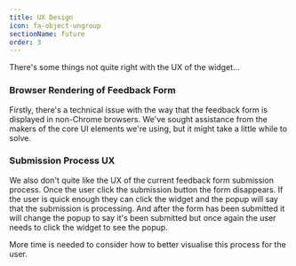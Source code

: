 ```yaml
---
title: UX Design
icon: fa-object-ungroup
sectionName: future
order: 3
---
```

There's some things not quite right with the UX of the widget...

### Browser Rendering of Feedback Form

Firstly, there's a technical issue with the way that the feedback form is displayed in non-Chrome browsers. We've sought assistance from the makers of the core UI elements we're using, but it might take a little while to solve.

### Submission Process UX

We also don't quite like the UX of the current feedback form submission process. Once the user click the submission button the form disappears. If the user is quick enough they can click the widget and the popup will say that the submission is processing. And after the form has been submitted it will change the popup to say it's been submitted but once again the user needs to click the widget to see the popup.

More time is needed to consider how to better visualise this process for the user.